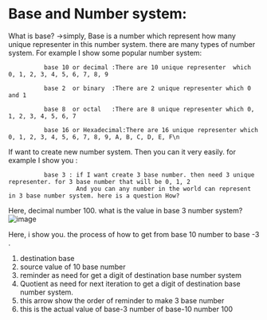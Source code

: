 # Base and Number system:

What is base?
->simply, Base is a number which represent how many unique representer in this number system. 
there are many types of number system. 
For example I show some popular number system:

              base 10 or decimal :There are 10 unique representer  which 0, 1, 2, 3, 4, 5, 6, 7, 8, 9 
              
              base 2  or binary  :There are 2 unique representer which 0 and 1
              
              base 8  or octal   :There are 8 unique representer which 0, 1, 2, 3, 4, 5, 6, 7
              
              base 16 or Hexadecimal:There are 16 unique representer which 0, 1, 2, 3, 4, 5, 6, 7, 8, 9, A, B, C, D, E, F\n
              
If want to create new number system. Then you can it very easily.
for example I show you :

              base 3 : if I want create 3 base number. then need 3 unique representer. for 3 base number that will be 0, 1, 2
                       And you can any number in the world can represent in 3 base number system. here is a question How?
                       
  Here, decimal number 100. what is the value in base 3 number system?
  ![image](https://user-images.githubusercontent.com/38063040/123505434-e325df00-d680-11eb-9a83-f8f43bae75e0.png)
 
 Here, i show you. the process of how to get from base 10 number to base -3 .    
  1. destination base 
  2. source value of 10 base number
  3. reminder as need for get a digit of destination  base number system
  4. Quotient as need for next iteration to get a digit of destination base number system.
  5. this arrow show the order of reminder to make 3 base number
  6. this is the actual value of base-3 number of base-10 number 100
  
   
   

                                
                       
                       
  
                     

                      
                       
